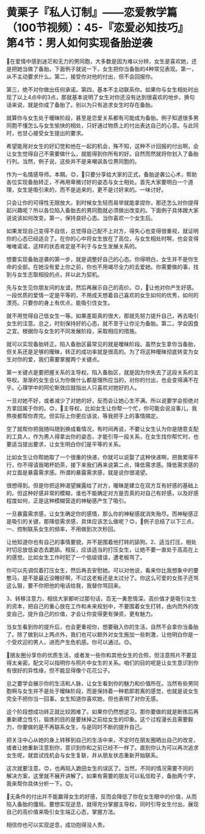 # 黄栗子『私人订制』——恋爱教学篇（100节视频）：45-『恋爱必知技巧』第4节：男人如何实现备胎逆袭

🎼在爱情中感到迷茫和无力的男同胞，大多数是因为难以分辨，女生是喜欢她，还是把她当做了备胎。下面例子就说一下，女生把你当备胎的4种常见表现。第一，从不主动要求什么。第二，接受你对他的付出，但不会回报你。

第三，绝不对你做出任何承诺。第四，基本不主动联系你。如果你与女生相处时出现了以上4点中的3点，那就基本说明了女生对你还没有达到很喜欢的地步。换句话来说，就是你成了备胎了。别以为只有追求女生时存在备胎。

就算你与女生处于暧昧阶段，甚至是恋爱关系都有可能成为备胎。例子知道很多男同胞不懂怎么与女生愉快的相处，只好通过物质上的付出表达自己的心意。与此同时，也甘心接受女生提出的要求。

希望能用对女生的好幻觉和他在一起的机会，殊不知，这种不计回报的付出啊，会让女生觉得自己不需要做什么，就能得到你所有的好。自然而然就将你划入了备胎行列。当然，例子说，这些并不是来嘲讽各位男同胞的。

作为一名情感导师。本期。😊，🎼只要分享给大家的正式，备胎逆袭公心术，帮助各位实现备胎转正，不再用卑微讨好的姿态与女士相处。首先大家要明白一个道理，女生是吸引来的，而不是追来的，更不是讨好来的。一味讨好。

只会让你的可得性无限放大。到时候女生轻而易举就能拿捏你，那还怎么对你提得起兴趣呢？所以各位陷入备胎去的男同胞就必须做出改变的。下面例子具体跟大家说说该如何改变。第一，保持良好心态。当你喜欢一个女生后。

如果发现自己变得不自信，总觉得自己配不上对方，得失心也变得很重视，就证明你的心态已经适合了。在你的心中将女生放在了高位，与女生相处时啊，也会变得唯唯诺诺，这样的状态肯定是不利于与女生发展关系的。

想要实现备胎逆袭的第一步，就是调整好自己的心态。你得明白，女生并不是你生命的全部。在她没有爱上你之前，你也不用竭尽全力的去爱她。你需要做的事，找到与女生志取相投的点，并以此为契机。

先与女生见你朋友间的友谊，然后再展示自己的高价。😊，🎼让他对你产生好感。一段优质的爱情一定是平等的，不用成天想着自己喜欢的女生如何的优秀，如何的漂亮。只要你的身上有优点，能吸引住女生。

就不用觉得自己低女生一等。如果差距真的很大，那就先努力提升自己，再去吸引女生的注意。总之，时刻保持好的心态，就不至于让你沦为备胎。第二，学会因食之宜。根据你与女生的不同发展阶段，采取相应的措施。

就可以实现备胎转正。陷入备胎区最常见的就是暧昧阶段。虽然女生拿你当备胎，但关系还是足够的暧昧，转正的成功率就是很高的。为了将这种暧昧彻底转变为女生对你的爱，我们需要掌握两个关键点。

第一关键点是要把握关系的主导权。陷入备胎区，就是因为你失去了这段关系的主导权。渐渐的女生会认为你做什么都是理所应当的，对你的付出，也会变得满不在乎。心理学中的阿伦斯效应就指出人只喜欢对她好的人。

一旦对她不好，或者减少了对她的好，反而会让她心生不满。所以说要学会拒绝对方拿回属于你的。😊，🎼主导权，比如女生让你帮一个忙，你可能会说没事儿，我熬夜都帮你弄完。但实际上你更应该说，等我把手上的事情搞定。

空了就帮你把我随叫随到换成看情况，有时间再说，不要让女生认为你是随意支配的工具人，作为男人得拿出你的姿态，才能引导一段关系，在女生找你帮忙时，也要适当提出要求，让女生明白你们是平等的关系。

比如女生让你帮她取了一个很重的快递，你就可以说娶了这种快递啊，把我累得不行，你不得请我喝杯奶茶，接下来我们再来说第二点，降低需求感。降低需求感的对立面是暴露需求感。所谓的暴露需求感，就是说你很渴望。

很想得到。但是你把这种渴望展露给了对方，暧昧是建立在双方互有好感的基础上的。但这种好感非常的模糊，谁也不能确定对方是否真的对自己有好感，以及好感程度如何，正是这种模糊营造的神秘感产生了吸引。

一旦暴露需求感，让女生确定你的感情，那么你的神秘感就消失殆尽。而神秘感正是吸引的关键，那降低需求感，具体应该怎么做呢？😊，🎼例子总结了以下三点，一、控制联系女生的频率，不用做到次次秒回。

让他知道你也有自己的事情要貌，并不是围着他打转的舔狗。2、适当打压，相处时切忌放低姿态去跪舔。相反，应该适当的打压女生，让她不要一直处于高高在上的感觉。比如女生工作时犯了一个低级错误，遭老板骂了。

你可以先调侃着打压女生，然后再去安慰她。可以对他说，看来你比我想象中的要憨马，是不是最近没睡好啊，不过这老板还是太过分了。你这么可爱的女孩子还骂这么狠，要不你把他的电话给我，我替你骂回来。

3、转移注意力，相信大家都听过那句话，百无一勇思情深。高价值才是吸引女生的资本，把自己的重心放在工作和未来规划中，不要围着女生打转，由内而外的改变自己，提升自己的价值，才会让你变得更有弹资，更有魅力。

当女生看到你的提升后，也会更重视你，想要融入你的生活，自然不会拿你当备胎了。除了做到以上两点外，我们也可以额外对女生施加一些刺激，让他明白你是一个受欢迎的男人，进而产生危机感。你可以通过。😊。

🎼朋友圈分享你的优质生活，或者发一些你和其他女生的合照，但注意照片不要显得太亲密。配文可以指明你与照片中女生的关系。咱们的目的呢是让女生意识到你有很好的异性缘，但不能显得像个花花公子。

总之要学会展示你的生活和人脉，让女生看到你的魅力和价值所在。当然有些男同胞啊与女生并不是处于暧昧阶段，而是保持着一种若即若离的感觉，也就是说女生完全不把你当一回事。女生知道你喜欢她，但也表明了对你无感。

这个阶段想成功转正就比较困难了。如果你仍然想逆习，那你要做的就是断炼后再重新建立性引，锻炼的目的是要抹掉之前给女生的印象。这个过程漫长且需要毅力，你要做的是不再联系女生，与是同时不断的提升自己。

把关注中心从她的身上转移到自己的生活中来，不定时在朋友圈晒出自己的改变，或者让她重新注意到你，意识到你和之前已经不一样了。直到你认为可以再次追求女生呢，就尝试找机会与女生复联，并从朋友状态重新开始联系。

这次就要注意。😊，也再陷入跪田女生的误区了。当然，不同的情况需要不同的解决方案，这里就不展开讲解了。如果有需要的朋友可以私信粒子，备胎两个字，我来帮你具体分析一下。😊。

🎼无条件的付出并不能赢得女生的好感，反而会降低了你在女生眼中的价值，从而陷入备胎的僵局。要想实现逆息，就得充分掌握主导权，同时引导女生付出，展现自己的高价值来吸引女生端正心态，掌握方法。

相信你也可以实现逆息，成功抱得没人贵。